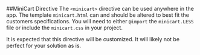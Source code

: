 ##MiniCart Directive
The `<minicart>` directive can be used anywhere in the app.
The template `minicart.html` can and should be altered to best fit the customers specifications.
You will need to either `@import` the `minicart.LESS` file or include the `minicart.css` in your project.

It is expected that this directive will be customized.  It will likely not be perfect for your solution as is.